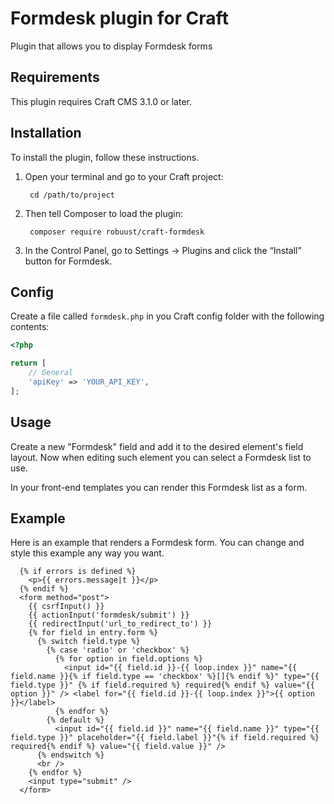 Formdesk plugin for Craft
=================

Plugin that allows you to display Formdesk forms

## Requirements

This plugin requires Craft CMS 3.1.0 or later.

## Installation

To install the plugin, follow these instructions.

1. Open your terminal and go to your Craft project:

        cd /path/to/project

2. Then tell Composer to load the plugin:

        composer require robuust/craft-formdesk

3. In the Control Panel, go to Settings → Plugins and click the “Install” button for Formdesk.

## Config

Create a file called `formdesk.php` in you Craft config folder with the following contents:

```php
<?php

return [
    // General
    'apiKey' => 'YOUR_API_KEY',
];

```

## Usage

Create a new "Formdesk" field and add it to the desired element's field layout.
Now when editing such element you can select a Formdesk list to use.

In your front-end templates you can render this Formdesk list as a form.

## Example

Here is an example that renders a Formdesk form. You can change and style this example any way you want.

```twig
  {% if errors is defined %}
    <p>{{ errors.message|t }}</p>
  {% endif %}
  <form method="post">
    {{ csrfInput() }}
    {{ actionInput('formdesk/submit') }}
    {{ redirectInput('url_to_redirect_to') }}
    {% for field in entry.form %}
      {% switch field.type %}
        {% case 'radio' or 'checkbox' %}
          {% for option in field.options %}
            <input id="{{ field.id }}-{{ loop.index }}" name="{{ field.name }}{% if field.type == 'checkbox' %}[]{% endif %}" type="{{ field.type }}" {% if field.required %} required{% endif %} value="{{ option }}" /> <label for="{{ field.id }}-{{ loop.index }}">{{ option }}</label>
          {% endfor %}
        {% default %}
          <input id="{{ field.id }}" name="{{ field.name }}" type="{{ field.type }}" placeholder="{{ field.label }}"{% if field.required %} required{% endif %} value="{{ field.value }}" />
      {% endswitch %}
      <br />
    {% endfor %}
    <input type="submit" />
  </form>
```
